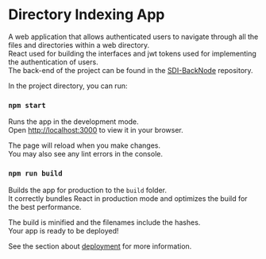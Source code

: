 # Directory Indexing App

A web application that allows authenticated users to navigate through all the files and directories within a web directory.\
React used for building the interfaces and jwt tokens used for implementing the authentication of users.\
The back-end of the project can be found in the [SDI-BackNode](https://github.com/mirabdollahi-sm/SDI-BackNode) repository.


In the project directory, you can run:

### `npm start`

Runs the app in the development mode.\
Open [http://localhost:3000](http://localhost:3000) to view it in your browser.

The page will reload when you make changes.\
You may also see any lint errors in the console.

### `npm run build`

Builds the app for production to the `build` folder.\
It correctly bundles React in production mode and optimizes the build for the best performance.

The build is minified and the filenames include the hashes.\
Your app is ready to be deployed!

See the section about [deployment](https://facebook.github.io/create-react-app/docs/deployment) for more information.
